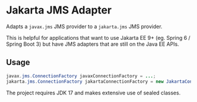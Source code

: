 Jakarta JMS Adapter
===================

Adapts a `javax.jms` JMS provider to a `jakarta.jms` JMS provider.

This is helpful for applications that want to use Jakarta EE 9+ (eg. Spring 6 / Spring Boot 3) but have JMS adapters that are still on the Java EE APIs.

Usage
-----

```java
javax.jms.ConnectionFactory javaxConnectionFactory = ...;
jakarta.jms.ConnectionFactory jakartaConnectionFactory = new JakartaConnectionFactory(javaxConnectionFactory);
```

The project requires JDK 17 and makes extensive use of sealed classes.
